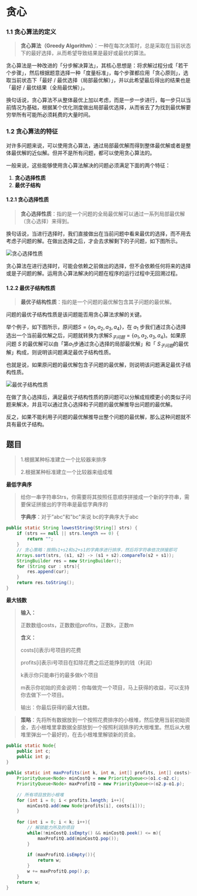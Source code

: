 # 贪心

### 1.1 贪心算法的定义

> **贪心算法（Greedy Algorithm）**：一种在每次决策时，总是采取在当前状态下的最好选择，从而希望导致结果是最好或最优的算法。

贪心算法是一种改进的「分步解决算法」，其核心思想是：将求解过程分成「若干个步骤」，然后根据题意选择一种「度量标准」，每个步骤都应用「贪心原则」，选取当前状态下「最好 / 最优选择（局部最优解）」，并以此希望最后得出的结果也是「最好 / 最优结果（全局最优解）」。

换句话说，贪心算法不从整体最优上加以考虑，而是一步一步进行，每一步只以当前情况为基础，根据某个优化测度做出局部最优选择，从而省去了为找到最优解要穷举所有可能所必须耗费的大量时间。

### 1.2 贪心算法的特征

对许多问题来说，可以使用贪心算法，通过局部最优解而得到整体最优解或者是整体最优解的近似解。但并不是所有问题，都可以使用贪心算法的。

一般来说，这些能够使用贪心算法解决的问题必须满足下面的两个特征：

1. **贪心选择性质**
2. **最优子结构**

#### 1.2.1 贪心选择性质

> **贪心选择性质**：指的是一个问题的全局最优解可以通过一系列局部最优解（贪心选择）来得到。

换句话说，当进行选择时，我们直接做出在当前问题中看来最优的选择，而不用去考虑子问题的解。在做出选择之后，才会去求解剩下的子问题，如下图所示。

![贪心选择性质](https://qcdn.itcharge.cn/images/20240513163300.png)

贪心算法在进行选择时，可能会依赖之前做出的选择，但不会依赖任何将来的选择或是子问题的解。运用贪心算法解决的问题在程序的运行过程中无回溯过程。

#### 1.2.2 最优子结构性质

> **最优子结构性质**：指的是一个问题的最优解包含其子问题的最优解。

问题的最优子结构性质是该问题能否用贪心算法求解的关键。

举个例子，如下图所示，原问题$S=\{a_1,a_2,a_3,a_4\}$，在 $a_1$ 步我们通过贪心选择选出一个当前最优解之后，问题就转换为求解$S_{子问题}=\{a_1,a_2,a_3,a_4\}$。如果原问题 $S$ 的最优解可以由「第$a_1$步通过贪心选择的局部最优解」和「 $S_{子问题}$的最优解」构成，则说明该问题满足最优子结构性质。

也就是说，如果原问题的最优解包含子问题的最优解，则说明该问题满足最优子结构性质。

![最优子结构性质](https://qcdn.itcharge.cn/images/20240513163310.png)

在做了贪心选择后，满足最优子结构性质的原问题可以分解成规模更小的类似子问题来解决，并且可以通过贪心选择和子问题的最优解推导出问题的最优解。

反之，如果不能利用子问题的最优解推导出整个问题的最优解，那么这种问题就不具有最优子结构。



## 题目

> 1.根据某种标准建立一个比较器来排序
>
> 2.根据某种标准建立一个比较器来组成堆

**最低字典序**

> 给你一串字符串Strs，你需要将其按照任意顺序拼接成一个新的字符串，需要保证拼接出的字符串是最低字典序的
>
> **字典序**：对于”abc"和"bc"来说 bc的字典序大于abc

```java
public static String lowestString(String[] strs) {
    if (strs == null || strs.length == 0) {
        return "";
    }
    // 贪心策略：按照s1+s2和s2+s1的字典序进行排序，然后将字符串依次拼接即可
    Arrays.sort(strs, (s1, s2) -> (s1 + s2).compareTo(s2 + s1));
    StringBuilder res = new StringBuilder();
    for (String cur : strs){
        res.append(cur);
    }
    return res.toString();
}
```

**最大钱数**

> **输入：**
>
> 正数数组costs，正数数组profits，正数k，正数m
>
> **含义：**
>
>  costs[i]表示i号项目的花费 
>
> profits[i]表示i号项目在扣除花费之后还能挣到的钱（利润） 
>
> k表示你只能串行的最多做k个项目 
>
> m表示你初始的资金说明：你每做完一个项目，马上获得的收益，可以支持你去做下一个项目。
>
> 输出：你最后获得的最大钱数。

> **策略**：先将所有数据放到一个按照花费排序的小根堆，然后使用当前初始资金，去小根堆里拿数据全部放到一个按照利润排序的大根堆里。然后从大根堆里弹出一个最好的，在去小根堆里解锁新的资金。

```java
public static Node{
    public int c;
    public int p;
}
    
public static int maxProfits(int k, int m, int[] profits, int[] costs){
    PriorityQueue<Node> minCostQ = new PriorityQueue<>(o1.c-o2.c);
    PriorityQueue<Node> maxProfitQ = new PriorityQueue<>(o2.p-o1.p);
    
    // 所有项目放到小根堆
    for (int i = 0; i < profits.length; i++){
        minCostQ.add(new Node(profits[i], costs[i]));
    }
    
    for (int i = 0; i < k; i++){
        // 解锁能力所及的项目
        while(!minCostQ.isEmpty() && minCostQ.peek() <= m){
            maxProfitQ.add(minCostQ.pop());
        }
        
        if (maxProfitQ.isEmpty()){
            return w;
        }
        w += maxProfitQ.pop().p;
    }
    return w;
}
```

